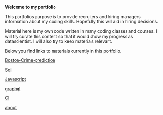 **Welcome to my portfolio**

This portfolios purpose is to provide recruiters and hiring managers information about my coding skills. Hopefully this will aid in hiring decisions.

Material here is my own code written in many coding classes and courses. I will try curate this content so that it would show my progress as datascientist. I will also try to keep materials relevant.

Below you find links to materials currently in this portfolio.

[Boston-Crime-prediction](https://kaimhall.github.io/portfolio/boston-crime)

[Sql](https://kaimhall.github.io/portfolio/sql)

[Javascript](https://kaimhall.github.io/portfolio/javascipt)

[graphql](https://kaimhall.github.io/portfolio/graphql)

[CI](https://kaimhall.github.io/portfolio/CI)

[about](https://kaimhall.github.io/portfolio/about)
